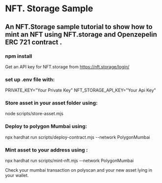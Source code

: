 # NFT. Storage Sample 

## An NFT.Storage sample tutorial to show how to mint an NFT using NFT.storage and Openzepelin ERC 721 contract .

### npm install

Get an API key for NFT.storage from https://nft.storage/login/

### set up .env file with:
PRIVATE_KEY="Your Private Key"
NFT_STORAGE_API_KEY="Your Api Key"

### Store asset in your asset folder using:
node scripts/store-asset.mjs

### Deploy to polygon Mumbai using: 
npx hardhat run scripts/deploy-contract.mjs --network PolygonMumbai


### Mint asset to your address using :
npx hardhat run scripts/mint-nft.mjs \--network PolygonMumbai


Check your mumbai transaction on polyscan and your new asset lying in your wallet.
